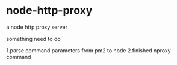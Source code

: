 node-http-proxy
===============

a node http proxy server

something need to do

1.parse command parameters from pm2 to node 
2.finished nproxy command

